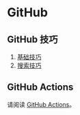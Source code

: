 # GitHub

## GitHub 技巧

1. [基础技巧](./basic.md)
2. [搜索技巧](./search.md)

## GitHub Actions

请阅读 [GitHub Actions](./actions/)。
